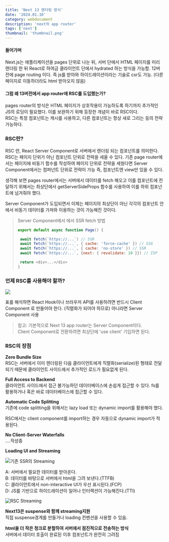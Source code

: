 ```yaml
---
title: 'Next 13 렌더링 방식'
date: '2024.01.10'
category: webdocument
description: 'next의 app router'
tags: ['next']
thumbnail: 'thumbnail.png'
---
```



#### 들어가며

Next.js는 애플리케이션을 pages 단위로 나눈 뒤, 서버 단에서 HTML 페이지를 미리 렌더링 한 뒤 React로 하여금 클라이언트 단에서 hydrated 하는 방식을 가능함. 12버전에 page routing 이다.
즉 js를 받아와 하이드레이션이라는 기술로 csr도 가능. (다른 페이지로 이동하더라도 html 받아오지 않음)

#### 그럼 왜 13버전에서 app router에 RSC를 도입했는가?
pages router의 방식은 HTML 페이지가 상호작용이 가능하도록 하기까지 추가적인 JS의 로딩이 필요했다.
이를 보완하기 위해 등장한 개념이 바로 RSC이다.  
RSC는 특정 컴포넌트는 캐시를 사용하고, 다른 컴포넌트는 항상 새로 그리는 등의 전략 가능하다. 


### RSC란?
RSC 란, React Server Component로 서버에서 렌더링 되는 컴포넌트를 의미한다.  
RSC는 페이지 단위가 아닌 컴포넌트 단위로 전략을 세울 수 있다.
기존 page router에서는 페이지에 비동기 함수를 작성하여 페이지 단위로 전략을 세웠다면 Server Component에서는 컴퍼넌트 단위로 전략이 가능 즉, 컴포넌트엔 view만 있을 수 있다.

생각해 보면 pages router에서는 서버에서 데이터를 fetch 해오고 이를 컴포넌트에 전달하기 위해서는 최상단에서 getServerSideProps 함수를 사용하여 이를 하위 컴포넌트에 넘겨줘야 했다.

Server Component가 도입되면서 이제는 페이지의 최상단이 아닌 각각의 컴포넌트 안에서 비동기 데이터를 가져와 이용하는 것이 가능해진 것이다.


> Server Component에서 에서 SSR fetch 방법
>```js
>export default async function Page() {
>
>  await fetch(`https://...`) // SSR
>  await fetch(`https://...`, { cache: 'force-cache' }) // SSG
>  await fetch(`https://...`, { cache: 'no-store' }) // SSR
>  await fetch(`https://...`, {next: { revalidate: 10 }}) // ISP
> 
>  return <div>...</div>
>}
>```


### 언제 RSC를 사용해야 할까?

![](/images/posts/rsc-with-next/when.png)

표를 해석하면 React Hook이나 브라우저 API를 사용하려면 반드시 Client Component 로 만들어야 한다. (직렬화가 되어야 하므로) 아니라면 Server Component 사용

> 참고: 기본적으로 Next 13 app router는 Server Component이다.  
> Client Component로 전환하려면 최상단에 'use client' 기입하면 된다.


### RSC의 장점

**Zero Bundle Size**  
RSC는 서버에서 이미 렌더링된 다음 클라이언트에게 직렬화(serialize)된 형태로 전달되기 때문에 클라이언트 사이드에서 추가적인 로드가 필요없게 된다.

**Full Access to Backend**  
클라이언트 사이드에서 접근 불가능하던 데이터베이스에 손쉽게 접근할 수 있다. fs를 활용하거나 혹은 바로 데이터베이스에 접근할 수 있다.

**Automatic Code Splitting**  
기존에 code splitting을 위해서는 lazy load 또는 dynamic import를 활용해야 했다.

RSC에서는 client component를 import하는 경우 자동으로 dynamic import가 적용된다.

**No Client-Server Waterfalls**  
....작성중

**Loading UI and Streaming**


![기존 SSR의 Streaming](/images/posts/rsc-with-next/streaming1.png)

A: 서버에서 필요한 데이터를 받아온다.  
B: 데이터를 바탕으로 서버에서 html을 그려 보낸다.(TTFB)  
C: 클라이언트에서 non-interactive UI가 우선 표시된다.(FCP)  
D:  JS를 기반으로 하이드레이션이 일어나 인터랙션이 가능해진다.(TTI)  

![RSC Streaming](/images/posts/rsc-with-next/streaming1.png)

**Next13은 suspense와 함께 streaming지원**  
직접 suspense경계를 만들거나 loading 컨벤션을 사용할 수 있음.  

**html을 더 작은 청크로 분할하여 서버에서 점진적으로 전송하는 방식**  
서버에서 데이터 호출이 완료된 이후 컴포넌트가 완전히 그려짐

